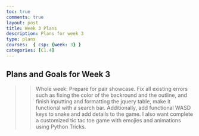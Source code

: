 ```yaml
---
toc: true
comments: true
layout: post
title: Week 3 Plans
description: Plans for week 3 
type: plans
courses:  { csp: {week: 3} }
categories: [C1.4]
---
```


## Plans and Goals for Week 3 

>>Whole week: Prepare for pair showcase. Fix all existing errors such as fixing the color of the backround and the outline, and finish inputting and formatting the jquery table, make it functional with a search bar. Additionally, add functional WASD keys to snake and add details to the game. I also want complete a customized tic tac toe game with emojies and animations using Python Tricks. 
